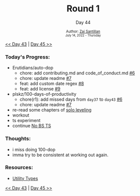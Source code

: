 <div align="center">
    <h1>Round 1</h1>
    <p>Day 44</p>
    <sub>
      Author: <a href="https://github.com/plskz" target="_blank">Zai Santillan</a>
      <br>
      <small>July 14, 2022 - Thursday</small>
    </sub>
  </div>

[<< Day 43](day043.md) | [Day 45 >>](day045.md)

### Today's Progress:

- Erutidians/auto-dop
  - chore: add contributing.md and code_of_conduct.md [#6](https://github.com/Erutidians/auto-dop/pull/6)
  - chore: update readme [#7](https://github.com/Erutidians/auto-dop/pull/7)
  - feat: add custom date regex [#8](https://github.com/Erutidians/auto-dop/pull/8)
  - feat: add license [#9](https://github.com/Erutidians/auto-dop/pull/9)
- plskz/100-days-of-productivity
  - chore(r1): add missed days from `day37` to `day43` [#6](https://github.com/plskz/100-days-of-productivity/pull/6)
  - chore: update readme [#7](https://github.com/plskz/100-days-of-productivity/pull/7)
- re-read some chapters of [solo leveling](https://anilist.co/manga/105398/Solo-Leveling/)
- workout
- ts experiment
- continue [No BS TS](https://youtube.com/playlist?list=PLNqp92_EXZBJYFrpEzdO2EapvU0GOJ09n)

### Thoughts:

- i miss doing 100-dop
- imma try to be consistent at working out again.

### Resources:

- [Utility Types](https://www.typescriptlang.org/docs/handbook/utility-types.html)

[<< Day 43](day043.md) | [Day 45 >>](day045.md)

